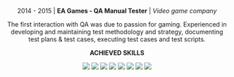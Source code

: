 <p align="center">
2014 - 2015 | <b>EA Games - QA Manual Tester</b> | <i>Video game company</i>
  

</p>

<p align="center">
The first interaction with QA was due to passion for gaming. Experienced in developing and maintaining test methodology and strategy, documenting test plans & test cases, executing test cases and test scripts.
</p>

<p align="center"> <b>ACHIEVED SKILLS</b> </p>

<div align="center">
  
![](https://img.shields.io/badge/Test%20Plan-AAD40D)
![](https://img.shields.io/badge/Jira-61DAFB)
![](https://img.shields.io/badge/Test%20cases-A10DD4)
![](https://img.shields.io/badge/Bug%20Reports-D43A0D)
![](https://img.shields.io/badge/DevTrack-84A77D)
![](https://img.shields.io/badge/Manual%20Testing-7D8FA7)
![](https://img.shields.io/badge/Zephyr-DEA0C4)
![](https://img.shields.io/badge/Console%20Testing-4D226C)

</div>
